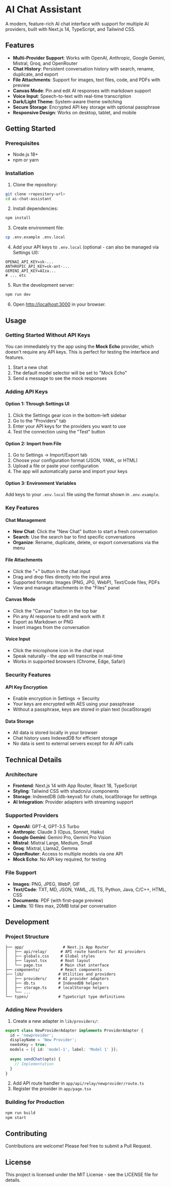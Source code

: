 # AI Chat Assistant

A modern, feature-rich AI chat interface with support for multiple AI providers, built with Next.js 14, TypeScript, and Tailwind CSS.

## Features

- **Multi-Provider Support**: Works with OpenAI, Anthropic, Google Gemini, Mistral, Groq, and OpenRouter
- **Chat History**: Persistent conversation history with search, rename, duplicate, and export
- **File Attachments**: Support for images, text files, code, and PDFs with preview
- **Canvas Mode**: Pin and edit AI responses with markdown support
- **Voice Input**: Speech-to-text with real-time transcription
- **Dark/Light Theme**: System-aware theme switching
- **Secure Storage**: Encrypted API key storage with optional passphrase
- **Responsive Design**: Works on desktop, tablet, and mobile

## Getting Started

### Prerequisites

- Node.js 18+ 
- npm or yarn

### Installation

1. Clone the repository:
```bash
git clone <repository-url>
cd ai-chat-assistant
```

2. Install dependencies:
```bash
npm install
```

3. Create environment file:
```bash
cp .env.example .env.local
```

4. Add your API keys to `.env.local` (optional - can also be managed via Settings UI):
```env
OPENAI_API_KEY=sk-...
ANTHROPIC_API_KEY=sk-ant-...
GEMINI_API_KEY=AIza...
# ... etc
```

5. Run the development server:
```bash
npm run dev
```

6. Open [http://localhost:3000](http://localhost:3000) in your browser.

## Usage

### Getting Started Without API Keys

You can immediately try the app using the **Mock Echo** provider, which doesn't require any API keys. This is perfect for testing the interface and features.

1. Start a new chat
2. The default model selector will be set to "Mock Echo"
3. Send a message to see the mock responses

### Adding API Keys

#### Option 1: Through Settings UI
1. Click the Settings gear icon in the bottom-left sidebar
2. Go to the "Providers" tab
3. Enter your API keys for the providers you want to use
4. Test the connection using the "Test" button

#### Option 2: Import from File
1. Go to Settings → Import/Export tab
2. Choose your configuration format (JSON, YAML, or HTML)
3. Upload a file or paste your configuration
4. The app will automatically parse and import your keys

#### Option 3: Environment Variables
Add keys to your `.env.local` file using the format shown in `.env.example`.

### Key Features

#### Chat Management
- **New Chat**: Click the "New Chat" button to start a fresh conversation
- **Search**: Use the search bar to find specific conversations
- **Organize**: Rename, duplicate, delete, or export conversations via the menu

#### File Attachments
- Click the "+" button in the chat input
- Drag and drop files directly into the input area
- Supported formats: Images (PNG, JPG, WebP), Text/Code files, PDFs
- View and manage attachments in the "Files" panel

#### Canvas Mode
- Click the "Canvas" button in the top bar
- Pin any AI response to edit and work with it
- Export as Markdown or PNG
- Insert images from the conversation

#### Voice Input
- Click the microphone icon in the chat input
- Speak naturally - the app will transcribe in real-time
- Works in supported browsers (Chrome, Edge, Safari)

### Security Features

#### API Key Encryption
- Enable encryption in Settings → Security
- Your keys are encrypted with AES using your passphrase
- Without a passphrase, keys are stored in plain text (localStorage)

#### Data Storage
- All data is stored locally in your browser
- Chat history uses IndexedDB for efficient storage
- No data is sent to external servers except for AI API calls

## Technical Details

### Architecture
- **Frontend**: Next.js 14 with App Router, React 18, TypeScript
- **Styling**: Tailwind CSS with shadcn/ui components
- **Storage**: IndexedDB (idb-keyval) for chats, localStorage for settings
- **AI Integration**: Provider adapters with streaming support

### Supported Providers
- **OpenAI**: GPT-4, GPT-3.5 Turbo
- **Anthropic**: Claude 3 (Opus, Sonnet, Haiku)
- **Google Gemini**: Gemini Pro, Gemini Pro Vision
- **Mistral**: Mistral Large, Medium, Small
- **Groq**: Mixtral, Llama2, Gemma
- **OpenRouter**: Access to multiple models via one API
- **Mock Echo**: No API key required, for testing

### File Support
- **Images**: PNG, JPEG, WebP, GIF
- **Text/Code**: TXT, MD, JSON, YAML, JS, TS, Python, Java, C/C++, HTML, CSS
- **Documents**: PDF (with first-page preview)
- **Limits**: 10 files max, 20MB total per conversation

## Development

### Project Structure
```
├── app/                 # Next.js App Router
│   ├── api/relay/      # API route handlers for AI providers
│   ├── globals.css     # Global styles
│   ├── layout.tsx      # Root layout
│   └── page.tsx        # Main chat interface
├── components/         # React components
├── lib/               # Utilities and providers
│   ├── providers/     # AI provider adapters
│   ├── db.ts          # IndexedDB helpers
│   ├── storage.ts     # localStorage helpers
│   └── ...
└── types/             # TypeScript type definitions
```

### Adding New Providers

1. Create a new adapter in `lib/providers/`:
```typescript
export class NewProviderAdapter implements ProviderAdapter {
  id = 'newprovider';
  displayName = 'New Provider';
  needsKey = true;
  models = [{ id: 'model-1', label: 'Model 1' }];
  
  async sendChat(opts) {
    // Implementation
  }
}
```

2. Add API route handler in `app/api/relay/newprovider/route.ts`
3. Register the provider in `app/page.tsx`

### Building for Production

```bash
npm run build
npm start
```

## Contributing

Contributions are welcome! Please feel free to submit a Pull Request.

## License

This project is licensed under the MIT License - see the LICENSE file for details.